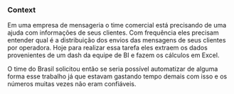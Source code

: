 ### Context

Em uma empresa de mensageria o time comercial está precisando de uma ajuda com informações de seus clientes. 
Com frequência eles precisam entender qual é a distribuição dos envios das mensagens de seus clientes por operadora. 
Hoje para realizar essa tarefa eles extraem os dados provenientes de um dash da equipe de BI e fazem os cálculos em Excel.

O time do Brasil solicitou então se seria possível automatizar de alguma forma esse trabalho já que estavam gastando tempo demais com isso e os números muitas vezes não eram confiáveis.
